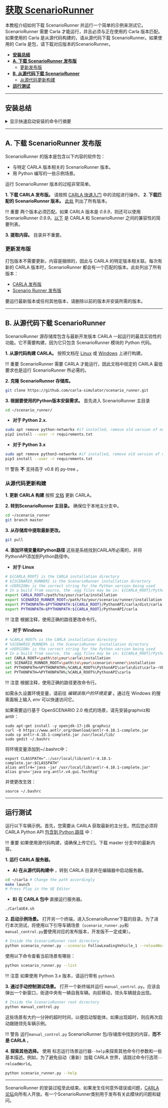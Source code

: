 # [获取 ScenarioRunner](https://github.com/carla-simulator/scenario_runner/blob/master/Docs/getting_scenariorunner.md)

本教程介绍如何下载 ScenarioRunner 并运行一个简单的示例来测试它。ScenarioRunner 需要 Carla 才能运行，并且必须与正在使用的 Carla 版本匹配。如果使用的 Carla 是从源代码构建的，请从源代码下载 ScenarioRunner。如果使用的 Carla 是包，请下载对应版本的ScenarioRunner。

*   __[安装总结](#installation-summary)__  
*   __[A. 下载 ScenarioRunner 发布版](#a.-download-a-scenariorunner-release)__  
	*   [更新发布版](#update-the-release)  
*   __[B. 从源代码下载 ScenarioRunner](#b.-build-scenariorunner-from-source)__  
	*   [从源代码更新构建](#update-the-build-from-source)  
*   __[运行测试](#run-a-test)__  

---
## 安装总结

<details>
   <summary>
    显示快速启动安装的命令行摘要
   </summary>

```sh
# 决定是否使用包或者从源代码构建


# 选项 A) 使用 ScenarioRunner 包
   # 1. 安装 CARLA 包: 
      https://carla.readthedocs.io/en/latest/start_quickstart/
   # 2. 下载匹配的 ScenarioRunner 包: 
      https://github.com/carla-simulator/scenario_runner/releases
   # 3. 抽取内容ntent wherever needed. 

   # Update the release: 
   # 1. Delete previous CARLA and ScenarioRunner versions.
   # 2. Download the latest CARLA release. 
   # 3. Download the matching ScenarioRunner release.


# Option B) Download ScenarioRunner from source
   # 1. Build CARLA from source:
      https://carla.readthedocs.io/en/latest/build_linux/
   # 2. Clone the ScenarioRunner repository: 
git clone https://github.com/carla-simulator/scenario_runner.git
   # 3. Install requirements according to the Python version to be used: 
   # For Python 2.x:
sudo apt remove python-networkx #if installed, remove old version of networkx
pip2 install --user -r requirements.txt
   # For Python 3.x: 
sudo apt remove python3-networkx #if installed, remove old version of networkx
pip3 install --user -r requirements.txt

   # To update ScenarioRunner from source:
   # 1. Update CARLA: 
      https://carla.readthedocs.io/en/latest/build_update/
   # 2. Go to the ScenarioRunner repository, master branch
cd ~/scenario_runner
git branch master
   # 3. Pull the latest changes from the repository
git pull 

```
</details>


---
## A. 下载 ScenarioRunner 发布版

ScenarioRunner 的版本是包含以下内容的软件包： 
*   与特定 CARLA 版本相关的 ScenarioRunner 版本。 
*   用 Python 编写的一些示例场景。 

运行 ScenarioRunner 版本的过程非常简单。  

__1. 下载 CARLA 发布版。__ 请按照 [CARLA 快速入门](https://github.com/carla-simulator/carla/releases) 中的流程进行操作。
__2. 下载匹配的 ScenarioRunner 版本。__ [此处](https://github.com/carla-simulator/scenario_runner/releases) 列出了所有版本。

!!! 重要
    两个版本必须匹配。如果 CARLA 版本是 *0.9.9*，则还可以使用 ScenarioRunner *0.9.9*。[以下](https://github.com/carla-simulator/scenario_runner) 是 CARLA 和 ScenarioRunner 之间的兼容性的简要列表。

__3. 提取内容。__ 目录并不重要。


### 更新发布版

打包版本不需要更新。内容是捆绑的，因此与 CARLA 的特定版本相关联。每次有新的 CARLA 版本时，ScenarioRunner 都会有一个匹配的版本。此处列出了所有版本：

*   [CARLA 发布版](https://github.com/carla-simulator/carla/releases)  
*   [Scenario Runner 发布版](https://github.com/carla-simulator/scenario_runner/releases)  

要运行最新版本或任何其他版本，请删除以前的版本并安装所需的版本。

---
## B. 从源代码下载 ScenarioRunner

ScenarioRunner 源存储库包含与最新开发版本 CARLA 一起运行的最具实验性的功能。它不需要构建，因为它只包含 ScenarioRunner 模块的 Python 代码。

__1. 从源代码构建 CARLA。__ 按照文档在 [Linux](https://carla.readthedocs.io/en/latest/build_linux/) 或 [Windows](https://carla.readthedocs.io/en/latest/build_windows/) 上进行构建。

!!! 重要
    ScenarioRunner 需要 CARLA 才能运行，因此文档中规定的 CARLA 最低要求也是运行 ScenarioRunner 所必需的。

__2. 克隆 ScenarioRunner 存储库。__

```sh
git clone https://github.com/carla-simulator/scenario_runner.git
```

__3. 根据要使用的Python版本安装需求。__  首先进入 ScenarioRunner 主目录

```sh
cd ~/scenario_runner/
```

*   __对于 Python 2.x.__  

```sh
sudo apt remove python-networkx #if installed, remove old version of networkx
pip2 install --user -r requirements.txt
```

*   __对于 Python 3.x__  
```sh
sudo apt remove python3-networkx #if installed, remove old version of networkx
pip3 install --user -r requirements.txt
```

!!! 警告
    __不__ 支持高于 v0.8 的 py-tree 。


### 从源代码更新构建

__1. 更新 CARLA 构建__ 按照 [文档](https://carla.readthedocs.io/en/latest/build_update/) 更新 CARLA。

__2. 转到ScenarioRunner 主目录。__ 确保位于本地主分支中。

```sh
cd ~/scenario_runner
git branch master
```
__3. 从存储库中提取最新更改。__  

```sh
git pull
```

__4. 添加环境变量和Python路径__ 这些是系统找到CARLA所必需的，并将PythonAPI添加到Python路径中。

*   __对于 Linux__

```sh
# ${CARLA_ROOT} is the CARLA installation directory
# ${SCENARIO_RUNNER} is the ScenarioRunner installation directory
# <VERSION> is the correct string for the Python version being used
# In a build from source, the .egg files may be in: ${CARLA_ROOT}/PythonAPI/dist/ instead of ${CARLA_ROOT}/PythonAPI
export CARLA_ROOT=/path/to/your/carla/installation
export SCENARIO_RUNNER_ROOT=/path/to/your/scenario/runner/installation
export PYTHONPATH=$PYTHONPATH:${CARLA_ROOT}/PythonAPI/carla/dist/carla-<VERSION>.egg
export PYTHONPATH=$PYTHONPATH:${CARLA_ROOT}/PythonAPI/carla
```

!!! 注意
    根据注释，使用正确的路径更改命令行。

*   __对于 Windows__


```sh
# %CARLA_ROOT% is the CARLA installation directory
# %SCENARIO_RUNNER% is the ScenarioRunner installation directory
# <VERSION> is the correct string for the Python version being used
# In a build from source, the .egg files may be in: ${CARLA_ROOT}/PythonAPI/dist/ instead of ${CARLA_ROOT}/PythonAPI
set CARLA_ROOT=\path\to\your\carla\installation
set SCENARIO_RUNNER_ROOT=\path\to\your\scenario\runner\installation
set PYTHONPATH=%PYTHONPATH%;%CARLA_ROOT%\PythonAPI\carla\dist\carla-<VERSION>.egg
set PYTHONPATH=%PYTHONPATH%;%CARLA_ROOT%\PythonAPI\carla
```

!!! 注意
    根据注释，使用正确的路径更改命令行。

如需永久设置环境变量，请前往 *编辑该账户的环境变量* 。通过在 Windows 的搜索面板上输入 *env* 可以快速访问它。

如果需要运行基于 OpenSCENARIO 2.0 格式的场景，请先安装graphviz和antlr：
```
sudo apt-get install -y openjdk-17-jdk graphviz
curl -O https://www.antlr.org/download/antlr-4.10.1-complete.jar
sudo cp antlr-4.10.1-complete.jar /usr/local/lib/
sudo gedit ~/.bashrc
```
将环境变量添加到~/.bashrc中：
```
export CLASSPATH=".:/usr/local/lib/antlr-4.10.1-complete.jar:$CLASSPATH"
alias antlr4='java -jar /usr/local/lib/antlr-4.10.1-complete.jar'
alias grun='java org.antlr.v4.gui.TestRig'
```
并使更改生效：
```
source ~/.bashrc
```

---
## 运行测试

运行以下车辆示例。首先，您需要从 CARLA 获取最新的主分支。然后您必须将 CARLA Python API [包含到 Python 路径](https://blog.csdn.net/weixin_39910452/article/details/109598890) 中：

!!! 重要
    如果使用源代码构建，请确保上传它们。下载 master 分支中的最新内容。


__1. 运行 CARLA 服务器。__

*   __A) 在从源代码构建中__ ，转到 CARLA 目录并在编辑器中启动服务器。

```sh
cd ~/carla # Change the path accordingly
make launch
# Press Play in the UE Editor
```

*   __B) 在 CARLA 包中__ 直接运行服务器。

```sh
./CarlaUE4.sh
```

__2. 启动示例场景。__ 打开另一个终端，进入ScenarioRunner下载的目录。为了进行本次测试，将使用以下引导车辆场景（`scenario_runner.py`和`manual_control.py`要使用对应的发布版本，开发版不一定成果）。

```sh
# Inside the ScenarioRunner root directory
python scenario_runner.py --scenario FollowLeadingVehicle_1 --reloadWorld
```

使用以下命令查看当前场景有哪些：
```sh
python scenario_runner.py --list
```

!!! 注意
    如果使用 Python 3.x 版本，请运行带有 `python3`. 

__3. 通过手动控制测试场景。__ 打开一个新终端并运行 `manual_control.py`。应该会弹出一个新窗口，街道中央有一辆自我车辆。向前移动，领头车辆就会出现。

```sh
# Inside the ScenarioRunner root directory
python manual_control.py
```

这些场景有大约一分钟的超时时间，以便启动智能体。如果出现超时，则应再次启动跟随领先车辆示例。

!!! 警告
    运行`manual_control.py` ScenarioRunner 包/存储库中找到的内容，__而不是 CARLA__ 。 

__4. 探索其他选择。__ 使用 标志运行场景运行器`--help`来探索其他命令行参数和一些基本描述。例如，为了避免自动（重新）加载 CARLA 世界，请跳过命令行选项`--reloadWorld`。 

```sh
python scenario_runner.py --help
```

---

ScenarioRunner 的安装过程至此结束。如果发生任何意外错误或问题，[CARLA 论坛](https://forum.carla.org/c/using-carla/scenario-runner)向所有人开放。有一个ScenarioRunner类别用于发布有关此模块的问题和疑问。

